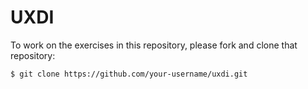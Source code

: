 # UXDI

To work on the exercises in this repository, please fork and clone that repository:

    $ git clone https://github.com/your-username/uxdi.git

 